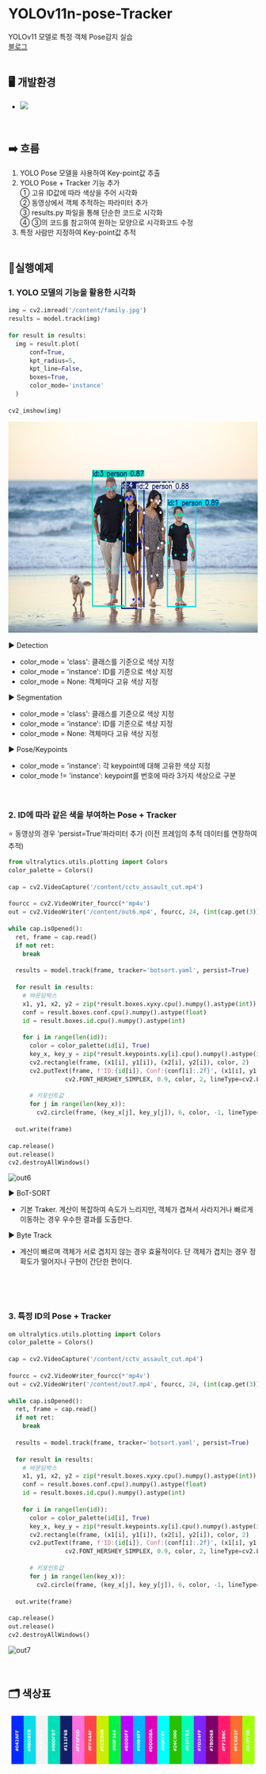 # YOLOv11n-pose-Tracker
YOLOv11 모델로 특정 객체 Pose감지 실습<br>
[블로그](https://blog.naver.com/yhm_it/223662614697)<br><br>

## 🖥️ 개발환경
* <img src="https://img.shields.io/badge/Google Colab-F9AB00?style=for-the-badge&logo=Google Colab&logoColor=white">
<br>

## ➡️ 흐름
1. YOLO Pose 모델을 사용하여 Key-point값 추출
2. YOLO Pose + Tracker 기능 추가<br>
   ① 고유 ID값에 따라 색상을 주어 시각화<br>
   ② 동영상에서 객체 추적하는 파라미터 추가<br>
   ③ results.py 파일을 통해 단순한 코드로 시각화<br>
   ④ ③의 코드를 참고하여 원하는 모양으로 시각화코드 수정<br>
3. 특정 사람만 지정하여 Key-point값 추적<br><br>

## 📒실행예제

### 1. YOLO 모델의 기능을 활용한 시각화
``` python
img = cv2.imread('/content/family.jpg')
results = model.track(img)

for result in results:
  img = result.plot(
      conf=True,
      kpt_radius=5,
      kpt_line=False,
      boxes=True,
      color_mode='instance'
  )

cv2_imshow(img)
```
<img src="Output_Results/img_3.png" width="640" height="426"/>


▶️ Detection
   - color_mode = 'class': 클래스를 기준으로 색상 지정
   - color_mode = 'instance': ID를 기준으로 색상 지정
   - color_mode = None: 객체마다 고유 색상 지정

▶️ Segmentation
   - color_mode = 'class': 클래스를 기준으로 색상 지정
   - color_mode = 'instance': ID를 기준으로 색상 지정
   - color_mode = None: 객체마다 고유 색상 지정

▶️ Pose/Keypoints
   - color_mode = 'instance': 각 keypoint에 대해 고유한 색상 지정
   - color_mode != 'instance': keypoint를 번호에 따라 3가지 색상으로 구분<br><br><br>


### 2. ID에 따라 같은 색을 부여하는 Pose + Tracker
⭐ 동영상의 경우 'persist=True'파라미터 추가 (이전 프레임의 추적 데이터를 연장하여 추적)
``` python
from ultralytics.utils.plotting import Colors
color_palette = Colors()

cap = cv2.VideoCapture('/content/cctv_assault_cut.mp4')

fourcc = cv2.VideoWriter_fourcc(*'mp4v')
out = cv2.VideoWriter('/content/out6.mp4', fourcc, 24, (int(cap.get(3)), int(cap.get(4))))

while cap.isOpened():
  ret, frame = cap.read()
  if not ret:
    break

  results = model.track(frame, tracker='botsort.yaml', persist=True)

  for result in results:
    # 바운딩박스
    x1, y1, x2, y2 = zip(*result.boxes.xyxy.cpu().numpy().astype(int))
    conf = result.boxes.conf.cpu().numpy().astype(float)
    id = result.boxes.id.cpu().numpy().astype(int)

    for i in range(len(id)):
      color = color_palette(id[i], True)
      key_x, key_y = zip(*result.keypoints.xy[i].cpu().numpy().astype(int))
      cv2.rectangle(frame, (x1[i], y1[i]), (x2[i], y2[i]), color, 2)
      cv2.putText(frame, f'ID:{id[i]}, Conf:{conf[i]:.2f}', (x1[i], y1[i] - 10),
                cv2.FONT_HERSHEY_SIMPLEX, 0.9, color, 2, lineType=cv2.LINE_AA)

      # 키포인트값
      for j in range(len(key_x)):
        cv2.circle(frame, (key_x[j], key_y[j]), 6, color, -1, lineType=cv2.LINE_AA)

  out.write(frame)

cap.release()
out.release()
cv2.destroyAllWindows()
```
![out6](Output_Results/out6.gif)
<br>

▶️ BoT-SORT
   - 기본 Traker. 계산이 복잡하여 속도가 느리지만, 객체가 겹쳐서 사라지거나 빠르게 이동하는 경우 우수한 결과를 도출한다.

▶️ Byte Track
   - 계산이 빠르며 객체가 서로 겹치지 않는 경우 효율적이다. 단 객체가 겹치는 경우 정확도가 떨어지나 구현이 간단한 편이다.

<br><br><br>
### 3. 특정 ID의 Pose + Tracker
``` python
om ultralytics.utils.plotting import Colors
color_palette = Colors()

cap = cv2.VideoCapture('/content/cctv_assault_cut.mp4')

fourcc = cv2.VideoWriter_fourcc(*'mp4v')
out = cv2.VideoWriter('/content/out7.mp4', fourcc, 24, (int(cap.get(3)), int(cap.get(4))))

while cap.isOpened():
  ret, frame = cap.read()
  if not ret:
    break

  results = model.track(frame, tracker='botsort.yaml', persist=True)

  for result in results:
    # 바운딩박스
    x1, y1, x2, y2 = zip(*result.boxes.xyxy.cpu().numpy().astype(int))
    conf = result.boxes.conf.cpu().numpy().astype(float)
    id = result.boxes.id.cpu().numpy().astype(int)

    for i in range(len(id)):
      color = color_palette(id[i], True)
      key_x, key_y = zip(*result.keypoints.xy[i].cpu().numpy().astype(int))
      cv2.rectangle(frame, (x1[i], y1[i]), (x2[i], y2[i]), color, 2)
      cv2.putText(frame, f'ID:{id[i]}, Conf:{conf[i]:.2f}', (x1[i], y1[i] - 10),
                cv2.FONT_HERSHEY_SIMPLEX, 0.9, color, 2, lineType=cv2.LINE_AA)

      # 키포인트값
      for j in range(len(key_x)):
        cv2.circle(frame, (key_x[j], key_y[j]), 6, color, -1, lineType=cv2.LINE_AA)

  out.write(frame)

cap.release()
out.release()
cv2.destroyAllWindows()
```
![out7](Output_Results/out7.gif)
<br><br><br>

## 🗂️ 색상표
![색상표](Input_Files/color_palette.png)
